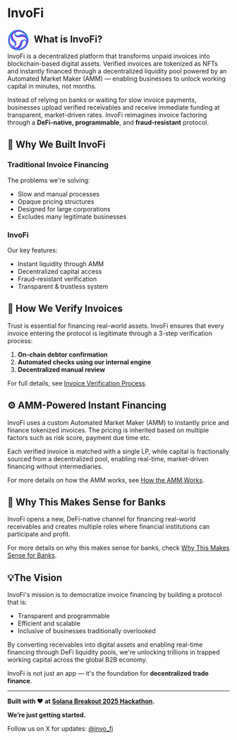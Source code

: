 # InvoFi

<img src="invofi/public/invofi.svg" alt="InvoFi Logo" width="50" align="left" style="margin-right: 10px;">

## What is InvoFi?
InvoFi is a decentralized platform that transforms unpaid invoices into blockchain-based digital assets. Verified invoices are tokenized as NFTs and instantly financed through a decentralized liquidity pool powered by an Automated Market Maker (AMM) — enabling businesses to unlock working capital in minutes, not months.

Instead of relying on banks or waiting for slow invoice payments, businesses upload verified receivables and receive immediate funding at transparent, market-driven rates. InvoFi reimagines invoice factoring through a **DeFi-native, programmable**, and **fraud-resistant** protocol.

## 🚀 Why We Built InvoFi

### Traditional Invoice Financing

The problems we're solving:
- Slow and manual processes
- Opaque pricing structures
- Designed for large corporations
- Excludes many legitimate businesses

### InvoFi

Our key features:
- Instant liquidity through AMM
- Decentralized capital access
- Fraud-resistant verification
- Transparent & trustless system

## 🔐 How We Verify Invoices

Trust is essential for financing real-world assets. InvoFi ensures that every invoice entering the protocol is legitimate through a 3-step verification process:

1. **On-chain debtor confirmation**
2. **Automated checks using our internal engine**
3. **Decentralized manual review**

For full details, see [Invoice Verification Process](docs/invoice_verification.md).

## ⚙️ AMM-Powered Instant Financing
InvoFi uses a custom Automated Market Maker (AMM) to instantly price and finance tokenized invoices. The pricing is inherited based on multiple factors such as risk score, payment due time etc.

Each verified invoice is matched with a single LP, while capital is fractionally sourced from a decentralized pool, enabling real-time, market-driven financing without intermediaries.

For more details on how the AMM works, see [How the AMM Works](docs/how_the_amm_works.md).

## 🏦 Why This Makes Sense for Banks

InvoFi opens a new, DeFi-native channel for financing real-world receivables and creates multiple roles where financial institutions can participate and profit.

For more details on why this makes sense for banks, check [Why This Makes Sense for Banks](docs/why_this_makes_sense_for_banks.md).


## 💡The Vision

InvoFi's mission is to democratize invoice financing by building a protocol that is:

- Transparent and programmable
- Efficient and scalable
- Inclusive of businesses traditionally overlooked

By converting receivables into digital assets and enabling real-time financing through DeFi liquidity pools, we're unlocking trillions in trapped working capital across the global B2B economy.

InvoFi is not just an app — it's the foundation for **decentralized trade finance**.

---

**Built with ❤️ at [Solana Breakout 2025 Hackathon](https://www.colosseum.org/breakout).**

**We’re just getting started.** 

Follow us on X for updates: [@invo_fi](https://x.com/invo_fi)
